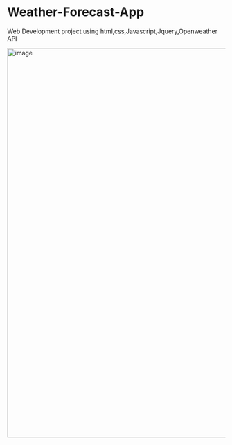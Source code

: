 # Weather-Forecast-App
Web Development project using html,css,Javascript,Jquery,Openweather API

<img width="1700" height="900" alt="image" src="https://github.com/user-attachments/assets/9831b128-e48d-4679-b9c0-b08443cf0a62" />

